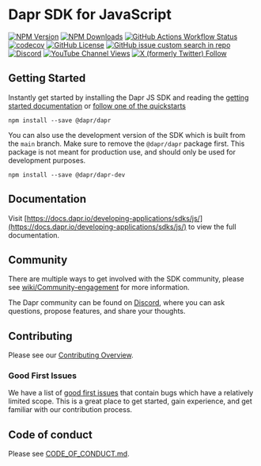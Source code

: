 # Dapr SDK for JavaScript

[![NPM Version](https://img.shields.io/npm/v/%40dapr%2Fdapr?style=flat&logo=npm&label=Latest%20version)](https://www.npmjs.com/package/@dapr/dapr) [![NPM Downloads](https://img.shields.io/npm/dy/%40dapr%2Fdapr?style=flat&logo=npm&label=Downloads)](https://www.npmjs.com/package/@dapr/dapr) [![GitHub Actions Workflow Status](https://img.shields.io/github/actions/workflow/status/dapr/js-sdk/.github%2Fworkflows%2Fbuild.yml?branch=main&label=Build&logo=github)](https://github.com/dapr/js-sdk/actions/workflows/build.yml) [![codecov](https://codecov.io/gh/dapr/js-sdk/branch/main/graph/badge.svg)](https://codecov.io/gh/dapr/js-sdk) [![GitHub License](https://img.shields.io/github/license/dapr/js-sdk?style=flat&label=License&logo=github)](https://github.com/dapr/js-sdk/blob/main/LICENSE) [![GitHub issue custom search in repo](https://img.shields.io/github/issues-search/dapr/js-sdk?query=type%3Aissue%20is%3Aopen%20label%3A%22good%20first%20issue%22&label=Good%20first%20issues&style=flat&logo=github)](https://github.com/dapr/js-sdk/issues?q=is%3Aissue+is%3Aopen+label%3A%22good+first+issue%22) [![Discord](https://img.shields.io/discord/778680217417809931?label=Discord&style=flat&logo=discord)](http://bit.ly/dapr-discord) [![YouTube Channel Views](https://img.shields.io/youtube/channel/views/UCtpSQ9BLB_3EXdWAUQYwnRA?style=flat&label=YouTube%20views&logo=youtube)](https://youtube.com/@daprdev) [![X (formerly Twitter) Follow](https://img.shields.io/twitter/follow/daprdev?logo=x&style=flat)](https://twitter.com/daprdev)

## Getting Started

Instantly get started by installing the Dapr JS SDK and reading the [getting started documentation](https://docs.dapr.io/developing-applications/sdks/js) or [follow one of the quickstarts](https://github.com/dapr/quickstarts)

```
npm install --save @dapr/dapr
```

You can also use the development version of the SDK which is built from the `main` branch. Make sure to remove the `@dapr/dapr` package first. This package is not meant for production use, and should only be used for development purposes.

```
npm install --save @dapr/dapr-dev
```

## Documentation

Visit [https://docs.dapr.io/developing-applications/sdks/js/](https://docs.dapr.io/developing-applications/sdks/js/) to view the full documentation.

## Community

There are multiple ways to get involved with the SDK community, please see [wiki/Community-engagement](https://github.com/dapr/js-sdk/wiki/Community-engagement) for more information.

The Dapr community can be found on [Discord](https://discord.com/invite/ptHhX6jc34), where you can ask questions, propose features, and share your thoughts.

## Contributing

Please see our [Contributing Overview](https://docs.dapr.io/contributing/sdk-contrib/js-contributing/).

### Good First Issues

We have a list of [good first issues](https://github.com/dapr/js-sdk/labels/good%20first%20issue) that contain bugs which have a relatively limited scope. This is a great place to get started, gain experience, and get familiar with our contribution process.

## Code of conduct

Please see [CODE_OF_CONDUCT.md](https://github.com/dapr/js-sdk/blob/main/CODE_OF_CONDUCT.md).
